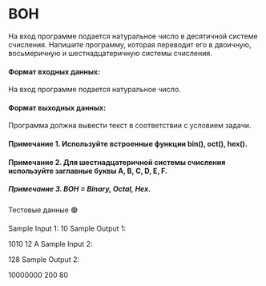 # BOH

На вход программе подается натуральное число в десятичной системе счисления. Напишите программу, которая переводит его в двоичную, восьмеричную и шестнадцатеричную системы счисления.

#### Формат входных данных: 
На вход программе подается натуральное число.

#### Формат выходных данных:
Программа должна вывести текст в соответствии с условием задачи.

#### Примечание 1. Используйте встроенные функции bin(), oct(), hex().

#### Примечание 2. Для шестнадцатеричной системы счисления используйте заглавные буквы A, B, C, D, E, F.

##### Примечание 3. BOH = Binary, Octal, Hex.

Тестовые данные 🟢

Sample Input 1:
10
Sample Output 1:

1010
12
A
Sample Input 2:

128
Sample Output 2:

10000000
200
80